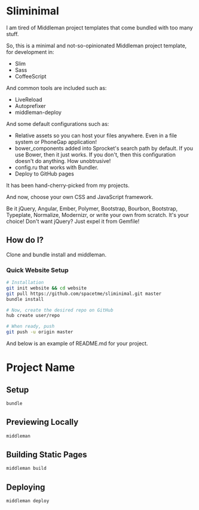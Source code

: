 
Sliminimal
==========

I am tired of Middleman project templates that come bundled with too many stuff.

So, this is a minimal and not-so-opinionated Middleman project template,
for development in:

- Slim
- Sass
- CoffeeScript


And common tools are included such as:

* LiveReload
* Autoprefixer
* middleman-deploy


And some default configurations such as:

* Relative assets so you can host your files anywhere. Even in a file system or PhoneGap application!
* bower_components added into Sprocket's search path by default. If you use Bower, then it just works. If you don't, then this configuration doesn't do anything. How unobtrusive!
* config.ru that works with Bundler.
* Deploy to GitHub pages


It has been hand-cherry-picked from my projects.

And now, choose your own CSS and JavaScript framework.

Be it jQuery, Angular, Ember, Polymer, Bootstrap, Bourbon, Bootstrap, Typeplate, Normalize, Modernizr, or write your own from scratch.
It's your choice! Don't want jQuery? Just expel it from Gemfile!


How do I?
---------

Clone and bundle install and middleman.


### Quick Website Setup

```bash
# Installation
git init website && cd website
git pull https://github.com/spacetme/sliminimal.git master
bundle install

# Now, create the desired repo on GitHub
hub create user/repo

# When ready, push
git push -u origin master
```


And below is an example of README.md for your project.


Project Name
============

Setup
-----

```bash
bundle
```

Previewing Locally
------------------

```bash
middleman
```

Building Static Pages
---------------------

```bash
middleman build
```


Deploying
---------

```bash
middleman deploy
```


